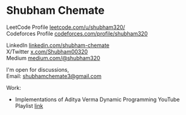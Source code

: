 # Shubham Chemate
<!---
```
Backend System: Go, Java, Python, NodeJS
Backend Framework: ExpressJS, NodeJS, Spring Boot
SQL Databases: MySQL, Oracle DB, SQL Server
NoSQL Databases: MongoDB
Caching: Hazelcast, Redis
Architectural Patterns: Pub-sub, Req-Res, Even Driven
Stream Processing: Kafka
API Architecture: GraphQL, REST
API Tools: Postman, Insomnia
Vesion Control & CI/CD: GIT, Github, Gitlab
Text Editor: Visual Studio Code, IntelliJ (for Java)
Containerization: Docker, Kubernetes
Frontend: HTML, CSS, XYZ Library
```
-->

LeetCode Profile [leetcode.com/u/shubham320/](https://leetcode.com/u/shubham320/)  
Codeforces Profile [codeforces.com/profile/shubham320](https://codeforces.com/profile/shubham320)

LinkedIn [linkedin.com/shubham-chemate](https://www.linkedin.com/in/shubham-chemate/)  
X/Twitter [x.com/Shubham00320](https://x.com/Shubham00320)  
Medium [medium.com/@shubham320](https://medium.com/@shubham320)  

I'm open for discussions,  
Email: shubhamchemate3@gmail.com  

Work:  
- Implementations of Aditya Verma Dynamic Programming YouTube Playlist [link](https://github.com/shubham-chemate/Dynamic-Programming-Questions-by-Aditya-Verma)

<!---
Languages - C++, Java, Python  
Want to Learn - C, Go, Rust, Python-full fledged, TS, JS, Lisp/similar
  C++ - DSA
  Object Oriented - Java
  Web Applications - JS, TS
  Scripting - Python
  Concurrency - Go
  Low Level - C++
  Ownership - Rust
  Purely Functional - LISP

Databases - MS SQL Server
Want to Explore - Different Types like NoSQL/Time-Series/Map Reduce/Big Data, Postgres, Sqlite

Projects
- Realtime Traffic on City Roads
- Chunking Video to detect points to play an ad
-->
